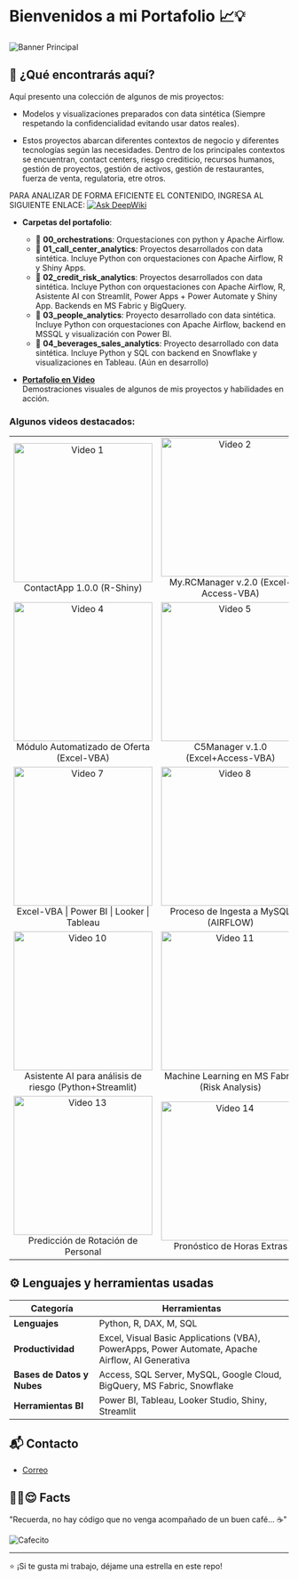 # **Bienvenidos a mi Portafolio** 📈💡

![Banner Principal](https://drive.google.com/uc?export=view&id=1xzcguRioCBEcwwiqWm6c_1QdPPe9oKOA)

## 🚀 ¿Qué encontrarás aquí?

Aquí presento una colección de algunos de mis proyectos:  

* Modelos y visualizaciones preparados con data sintética (Siempre respetando la confidencialidad evitando usar datos reales). 

* Estos proyectos abarcan diferentes contextos de negocio y diferentes tecnologías según las necesidades. Dentro de los principales contextos se encuentran, contact centers, riesgo crediticio, recursos humanos, gestión de proyectos, gestión de activos, gestión de restaurantes, fuerza de venta, regulatoria, etre otros.

PARA ANALIZAR DE FORMA EFICIENTE EL CONTENIDO, INGRESA AL SIGUIENTE ENLACE:   [![Ask DeepWiki](https://deepwiki.com/badge.svg)](https://deepwiki.com/ringoquimico/Portfolio) 
 
- **Carpetas del portafolio**:  
  - 📁 **00_orchestrations**: Orquestaciones con python y Apache Airflow.  
  - 📁 **01_call_center_analytics**: Proyectos desarrollados con data sintética. Incluye Python con orquestaciones con Apache Airflow, R y Shiny Apps. 
  - 📁 **02_credit_risk_analytics**: Proyectos desarrollados con data sintética. Incluye Python con orquestaciones con Apache Airflow, R, Asistente AI con Streamlit, Power Apps + Power Automate y Shiny App. Backends en MS Fabric y BigQuery. 
  - 📁 **03_people_analytics**: Proyecto desarrollado con data sintética. Incluye Python con orquestaciones con Apache Airflow, backend en MSSQL y visualización con Power BI.
  - 📁 **04_beverages_sales_analytics**: Proyecto desarrollado con data sintética. Incluye Python y SQL con backend en Snowflake y visualizaciones en Tableau. (Aún en desarrollo)


- **[Portafolio en Video](https://www.youtube.com/playlist?list=PLw0BQ_z2y2_vW_69NgGv2b7hfv8kKh6Ko)**  
  Demostraciones visuales de algunos de mis proyectos y habilidades en acción.  

### Algunos videos destacados:
<table style="table-layout: fixed; width: 100%;">
  <tr>
    <td align="center" style="width: 33.33%;">
      <a href="https://youtu.be/F6nQHX9olDo">
        <img src="https://img.youtube.com/vi/F6nQHX9olDo/0.jpg" alt="Video 1" width="250"/>
      </a>
      <br><div style="word-wrap: break-word; max-width: 100%; text-align: center;">ContactApp 1.0.0 (R-Shiny)</div>
    </td>
    <td align="center" style="width: 33.33%;">
      <a href="https://youtu.be/sBOK6WT38JU">
        <img src="https://img.youtube.com/vi/sBOK6WT38JU/0.jpg" alt="Video 2" width="250"/>
      </a>
      <br><div style="word-wrap: break-word; max-width: 100%; text-align: center;">My.RCManager v.2.0 (Excel-Access-VBA)</div>
    </td>
    <td align="center" style="width: 33.33%;">
      <a href="https://youtu.be/BLnl0NhVNxM">
        <img src="https://img.youtube.com/vi/BLnl0NhVNxM/0.jpg" alt="Video 3" width="250"/>
      </a>
      <br><div style="word-wrap: break-word; max-width: 100%; text-align: center;">Apetitoso Restaurant (Power Apps+Automate)</div>
    </td>
  </tr>
  <tr>
    <td align="center" style="width: 33.33%;">
      <a href="https://youtu.be/QmfAVkEeaIM">
        <img src="https://img.youtube.com/vi/QmfAVkEeaIM/0.jpg" alt="Video 4" width="250"/>
      </a>
      <br><div style="word-wrap: break-word; max-width: 100%; text-align: center;">Módulo Automatizado de Oferta (Excel-VBA)</div>
    </td>
    <td align="center" style="width: 33.33%;">
      <a href="https://youtu.be/F13BJ3i9ilA">
        <img src="https://img.youtube.com/vi/F13BJ3i9ilA/0.jpg" alt="Video 5" width="250"/>
      </a>
      <br><div style="word-wrap: break-word; max-width: 100%; text-align: center;">C5Manager v.1.0 (Excel+Access-VBA)</div>
    </td>
    <td align="center" style="width: 33.33%;">
      <a href="https://youtu.be/-2JqTp_lcnU">
        <img src="https://img.youtube.com/vi/-2JqTp_lcnU/0.jpg" alt="Video 6" width="250"/>
      </a>
      <br><div style="word-wrap: break-word; max-width: 100%; text-align: center;">Airflow+BigQuery+ML (Risk Analysis)</div>
    </td>
  </tr>
  <tr>
    <td align="center" style="width: 33.33%;">
      <a href="https://youtu.be/M9p6LTcJkOs">
        <img src="https://img.youtube.com/vi/M9p6LTcJkOs/0.jpg" alt="Video 7" width="250"/>
      </a>
      <br><div style="word-wrap: break-word; max-width: 100%; text-align: center;">Excel-VBA | Power BI | Looker | Tableau</div>
    </td>
    <td align="center" style="width: 33.33%;">
      <a href="https://youtu.be/eBS8BfjXEGM">
        <img src="https://img.youtube.com/vi/eBS8BfjXEGM/0.jpg" alt="Video 8" width="250"/>
      </a>
      <br><div style="word-wrap: break-word; max-width: 100%; text-align: center;">Proceso de Ingesta a MySQL (AIRFLOW)</div>
    </td>
    <td align="center" style="width: 33.33%;">
      <a href="https://youtu.be/1c89jF3w34I">
        <img src="https://img.youtube.com/vi/1c89jF3w34I/0.jpg" alt="Video 9" width="250"/>
      </a>
      <br><div style="word-wrap: break-word; max-width: 100%; text-align: center;">Análisis de Riesgo (Shiny App+Asistente AI)</div>
    </td>
  </tr>
  <tr>
    <td align="center" style="width: 33.33%;">
      <a href="https://youtu.be/fZLZ_h8GHq8">
        <img src="https://img.youtube.com/vi/fZLZ_h8GHq8/0.jpg" alt="Video 10" width="250"/>
      </a>
      <br><div style="word-wrap: break-word; max-width: 100%; text-align: center;">Asistente AI para análisis de riesgo (Python+Streamlit)</div>
    </td>
    <td align="center" style="width: 33.33%;">
      <a href="https://youtu.be/NSE45GBUpMA">
        <img src="https://img.youtube.com/vi/NSE45GBUpMA/0.jpg" alt="Video 11" width="250"/>
      </a>
      <br><div style="word-wrap: break-word; max-width: 100%; text-align: center;">Machine Learning en MS Fabric (Risk Analysis)</div>
    </td>
    <td align="center" style="width: 33.33%;">
      <a href="https://youtu.be/XQCd9OFM0-E">
        <img src="https://img.youtube.com/vi/XQCd9OFM0-E/0.jpg" alt="Video 12" width="250"/>
      </a>
      <br><div style="word-wrap: break-word; max-width: 100%; text-align: center;">RiskApp (Power Apps+Automate+Fabric)</div>
    </td>
  </tr>
  <tr>
    <td align="center" style="width: 33.33%;">
      <a href="https://youtu.be/uMMLRSNm-CI">
        <img src="https://img.youtube.com/vi/uMMLRSNm-CI/0.jpg" alt="Video 13" width="250"/>
      </a>
      <br><div style="word-wrap: break-word; max-width: 100%; text-align: center;">Predicción de Rotación de Personal</div>
    </td>
    <td align="center" style="width: 33.33%;">
      <a href="https://youtu.be/lSItMMBnrYU">
        <img src="https://img.youtube.com/vi/lSItMMBnrYU/0.jpg" alt="Video 14" width="250"/>
      </a>
      <br><div style="word-wrap: break-word; max-width: 100%; text-align: center;">Pronóstico de Horas Extras</div>
    </td>
    <td align="center" style="width: 33.33%;">
      <a href="https://youtu.be/9gq6r8f0UNg">
        <img src="https://img.youtube.com/vi/9gq6r8f0UNg/0.jpg" alt="Video 15" width="250"/>
      </a>
      <br><div style="word-wrap: break-word; max-width: 100%; text-align: center;">Análisis de Sentimiento de Encuestas de Empleados</div>
    </td>
  </tr>
</table>

## ⚙️ Lenguajes y herramientas usadas
| Categoría                    | Herramientas                              |
|------------------------------|-------------------------------------------|
| **Lenguajes**                | Python, R, DAX, M, SQL                       |
| **Productividad**            | Excel, Visual Basic Applications (VBA), PowerApps, Power Automate, Apache Airflow, AI Generativa    |
| **Bases de Datos y Nubes**   | Access, SQL Server, MySQL, Google Cloud, BigQuery, MS Fabric, Snowflake |
| **Herramientas BI**          | Power BI, Tableau, Looker Studio, Shiny, Streamlit        |

## 📬 Contacto
- [Correo](mailto:ing.jd.rojas@gmail.com)  

## ☝🏻😌 Facts
"Recuerda, no hay código que no venga acompañado de un buen café... ☕"

![Cafecito](https://media.giphy.com/media/lSVL6vdhdZVPW/giphy.gif)  

---

⭐️ ¡Si te gusta mi trabajo, déjame una estrella en este repo!



